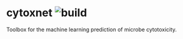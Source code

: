 # cytoxnet ![build](https://github.com/github/docs/actions/workflows/ci.yml/badge.svg?branch=main)

Toolbox for the machine learning prediction of microbe cytotoxicity.
